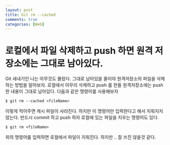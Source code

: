 ```yaml
---
layout: post
title: Git rm --cached
comments: true
categories: [Web]
---
```


# 로컬에서  파일 삭제하고 push 하면 원격 저장소에는 그대로 남아있다.
Git 새내기인 나는 아무것도 몰랐다. 그대로 남아있을 줄이야
원격저장소의 파일을 삭제하는 방법을 알아보자. 로컬에서 아무리 삭제하고 push 를 한들 원격저장소에는 push 한 내용이 그대로 남아있다. 다음과 같은 명령어를 사용해보자
~~~
$ git rm --cached <fileName>
~~~
이렇게 적어주면 캐시 파일이 사라진다. 하지만 이 명령어만 입력한다고 해서 지워지지 않는다.
반드시 commit 하고 push 하자
로컬에 있는 파일을 지우는 명령어도 있다.
~~~
$ git rm <fileName>
~~~
위의 명령어를 입력하면 로컬에서 파일이 지워진다. 하지만 .. 잘 쓰진 않을것 같다. 

